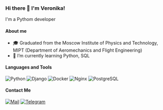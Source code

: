 ### Hi there 👋 I'm Veronika!

I'm a Pythom developer

#### About me
- 🎓 Graduated from the Moscow Institute of Physics and Technology, MIPT (Department of Aeromechanics and Flight Engineering)
- 🌱 I’m currently learning Python, SQL

#### Languages and Tools
![Python](https://img.shields.io/badge/-Python-FA8072?&logo=Python)
![Django](https://img.shields.io/badge/-Django-FA8072?&logo=Django)
![Docker](https://img.shields.io/badge/-Docker-FA8072?&logo=Docker)
![Nginx](https://img.shields.io/badge/-Nginx-FA8072?&logo=Nginx)
![PostgreSQL](https://img.shields.io/badge/-PostgreSQL-FA8072?&logo=PostgreSQL)

#### Contact Me
[![Mail](https://img.shields.io/badge/-✉_Mail-E6E6FA??style=plastic&logo=mail✉)](mailto:v.a.strelnikova@mail.ru)
[![Telegram](https://img.shields.io/badge/-Telegram-E6E6FA??style=plastic&logo=telegram)](https://t.me/Veronika_Strelnikova)
